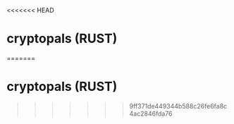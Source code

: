 <<<<<<< HEAD
# cryptopals (RUST)
=======
# cryptopals (RUST)
>>>>>>> 9ff371de449344b588c26fe6fa8c4ac2846fda76
